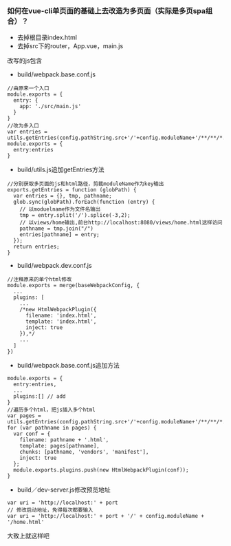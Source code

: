 ### 如何在vue-cli单页面的基础上去改造为多页面（实际是多页spa组合）？

- 去掉根目录index.html
- 去掉src下的router，App.vue，main.js

改写的js包含
- build/webpack.base.conf.js

```
//由原来一个入口
module.exports = {
  entry: {
    app: './src/main.js'
  }
}
//改为多入口
var entries =  utils.getEntries(config.pathString.src+'/'+config.moduleName+'/**/**/*.js');
module.exports = {
  entry:entries
}
```
- build/utils.js追加getEntries方法

```
//分别获取多页面的js和html路径，剪裁moduleName作为key输出
exports.getEntries = function (globPath) {
  var entries = {}, tmp, pathname;
  glob.sync(globPath).forEach(function (entry) {
    // 以moduelname作为文件名输出
    tmp = entry.split('/').splice(-3,2);
    // 以views/home输出,前台http://localhost:8080/views/home.html这样访问
    pathname = tmp.join("/")
    entries[pathname] = entry;
  });
  return entries;
}

```

- build/webpack.dev.conf.js
```
//注释原来的单个html修改
module.exports = merge(baseWebpackConfig, {
  ...
  plugins: [
    ...
    /*new HtmlWebpackPlugin({
      filename: 'index.html',
      template: 'index.html',
      inject: true
    }),*/
    ...
  ]
})
```

- build/webpack.base.conf.js追加方法
```
module.exports = {
  entry:entries,
  ...
  plugins:[] // add
}
//遍历多个html，把js插入多个html
var pages =  utils.getEntries(config.pathString.src+'/'+config.moduleName+'/**/**/*.html');
for (var pathname in pages) {
  var conf = {
    filename: pathname + '.html',
    template: pages[pathname],
    chunks: [pathname, 'vendors', 'manifest'],
    inject: true
  };
  module.exports.plugins.push(new HtmlWebpackPlugin(conf));
}
```

- build／dev-server.js修改预览地址

```
var uri = 'http://localhost:' + port
// 修改启动地址，免得每次都要输入
var uri = 'http://localhost:' + port + '/' + config.moduleName + '/home.html'
```

大致上就这样吧
